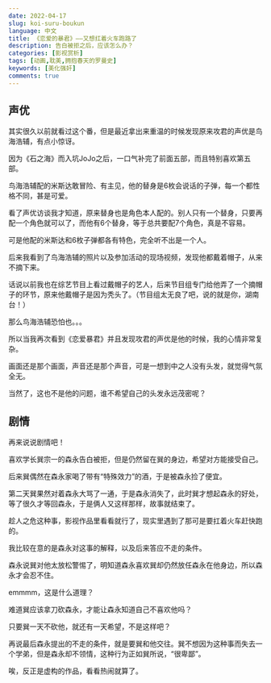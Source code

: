 ```yaml
---
date: 2022-04-17
slug: koi-suru-boukun
language: 中文
title: 《恋爱的暴君》——又想扛着火车跑路了
description: 告白被拒之后，应该怎么办？
categories: [影视赏析]
tags: [动画,耽美,拥抱春天的罗曼史]
keywords: [美化强奸]
comments: true
---
```


## 声优

其实很久以前就看过这个番，但是最近拿出来重温的时候发现原来攻君的声优是鸟海浩辅，有点小惊讶。

因为《石之海》而入坑JoJo之后，一口气补完了前面五部，而且特别喜欢第五部。

鸟海浩辅配的米斯达敢冒险、有主见，他的替身是6枚会说话的子弹，每一个都性格不同，甚是可爱。

看了声优访谈我才知道，原来替身也是角色本人配的。别人只有一个替身，只要再配一个角色就可以了，而他有6个替身，等于总共要配7个角色，真是不容易。

可是他配的米斯达和6枚子弹都各有特色，完全听不出是一个人。

后来我看到了鸟海浩辅的照片以及参加活动的现场视频，发现他都戴着帽子，从来不摘下来。

话说以前我也在综艺节目上看过戴帽子的艺人，后来节目组专门给他弄了一个摘帽子的环节，原来他戴帽子是因为秃头了。（节目组太无良了吧，说的就是你，湖南台！）

那么鸟海浩辅恐怕也。。。

所以当我再次看到《恋爱暴君》并且发现攻君的声优是他的时候，我的心情非常复杂。

画面还是那个画面，声音还是那个声音，可是一想到中之人没有头发，就觉得气氛全无。

当然了，这也不是他的问题，谁不希望自己的头发永远茂密呢？

## 剧情

再来说说剧情吧！

喜欢学长巽宗一的森永告白被拒，但是仍然留在巽的身边，希望对方能接受自己。

后来巽偶然在森永家喝了带有“特殊效力”的酒，于是被森永捡了便宜。

第二天巽果然对着森永大骂了一通，于是森永消失了，此时巽才想起森永的好处，等了很久才等回森永，于是俩人又这样那样，故事就结束了。

趁人之危这种事，影视作品里看看就行了，现实里遇到了那可是要扛着火车赶快跑的。

我比较在意的是森永对这事的解释，以及后来答应不走的条件。

森永说巽对他太放松警惕了，明知道森永喜欢巽却仍然放任森永在他身边，所以森永才会忍不住。

emmmm，这是什么道理？

难道巽应该拿刀砍森永，才能让森永知道自己不喜欢他吗？

只要巽一天不砍他，就还有一天希望，不是这样吧？

再说最后森永提出的不走的条件，就是要巽和他交往。巽不想因为这种事而失去一个学弟，但是森永却不领情，这种行为正如巽所说，“很卑鄙”。

唉，反正是虚构的作品，看看热闹就算了。
